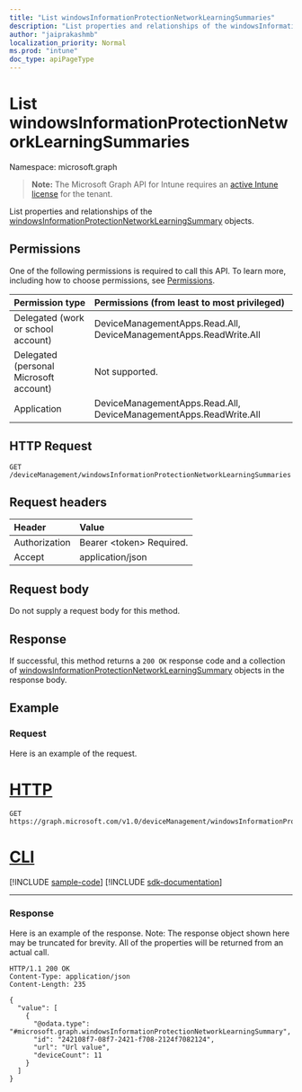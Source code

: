 ```yaml
---
title: "List windowsInformationProtectionNetworkLearningSummaries"
description: "List properties and relationships of the windowsInformationProtectionNetworkLearningSummary objects."
author: "jaiprakashmb"
localization_priority: Normal
ms.prod: "intune"
doc_type: apiPageType
---
```


# List windowsInformationProtectionNetworkLearningSummaries

Namespace: microsoft.graph

> **Note:** The Microsoft Graph API for Intune requires an [active Intune license](https://go.microsoft.com/fwlink/?linkid=839381) for the tenant.

List properties and relationships of the [windowsInformationProtectionNetworkLearningSummary](../resources/intune-wip-windowsinformationprotectionnetworklearningsummary.md) objects.

## Permissions
One of the following permissions is required to call this API. To learn more, including how to choose permissions, see [Permissions](/graph/permissions-reference).

|Permission type|Permissions (from least to most privileged)|
|:---|:---|
|Delegated (work or school account)|DeviceManagementApps.Read.All, DeviceManagementApps.ReadWrite.All|
|Delegated (personal Microsoft account)|Not supported.|
|Application|DeviceManagementApps.Read.All, DeviceManagementApps.ReadWrite.All|

## HTTP Request
<!-- {
  "blockType": "ignored"
}
-->
``` http
GET /deviceManagement/windowsInformationProtectionNetworkLearningSummaries
```

## Request headers
|Header|Value|
|:---|:---|
|Authorization|Bearer &lt;token&gt; Required.|
|Accept|application/json|

## Request body
Do not supply a request body for this method.

## Response
If successful, this method returns a `200 OK` response code and a collection of [windowsInformationProtectionNetworkLearningSummary](../resources/intune-wip-windowsinformationprotectionnetworklearningsummary.md) objects in the response body.

## Example

### Request
Here is an example of the request.

# [HTTP](#tab/http)
<!-- { "blockType": "request" , "name" : "intune_wip_windowsinformationprotectionnetworklearningsummary_list_list_windowsinformationprotectionnetworklearningsummaries" }-->
``` http
GET https://graph.microsoft.com/v1.0/deviceManagement/windowsInformationProtectionNetworkLearningSummaries
```

# [CLI](#tab/cli)
[!INCLUDE [sample-code](../includes/snippets/cli/intune-wip-windowsinformationprotectionnetworklearningsummary-list-list-windowsinformationprotectionnetworklearningsummaries-cli-snippets.md)]
[!INCLUDE [sdk-documentation](../includes/snippets/snippets-sdk-documentation-link.md)]

---

### Response
Here is an example of the response. Note: The response object shown here may be truncated for brevity. All of the properties will be returned from an actual call.

<!-- { "blockType": "response" , "@odata.type" : "microsoft.graph.windowsInformationProtectionNetworkLearningSummary" }-->
``` http
HTTP/1.1 200 OK
Content-Type: application/json
Content-Length: 235

{
  "value": [
    {
      "@odata.type": "#microsoft.graph.windowsInformationProtectionNetworkLearningSummary",
      "id": "242108f7-08f7-2421-f708-2124f7082124",
      "url": "Url value",
      "deviceCount": 11
    }
  ]
}
```
